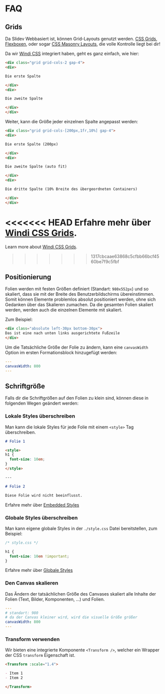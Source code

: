 # FAQ

## Grids

Da Slidev Webbasiert ist, können Grid-Layouts genutzt werden. [CSS Grids](https://css-tricks.com/snippets/css/complete-guide-grid/), [Flexboxen](https://css-tricks.com/snippets/css/a-guide-to-flexbox/), oder sogar [CSS Masonry Layouts](https://css-tricks.com/native-css-masonry-layout-in-css-grid/), die volle Kontrolle liegt bei dir!

Da wir [Windi CSS](https://windicss.org/) integriert haben, geht es ganz einfach, wie hier:

```html
<div class="grid grid-cols-2 gap-4">
<div>

Die erste Spalte

</div>
<div>

Die zweite Spalte

</div>
</div>
```

Weiter, kann die Größe jeder einzelnen Spalte angepasst werden:

```html
<div class="grid grid-cols-[200px,1fr,10%] gap-4">
<div>

Die erste Spalte (200px)

</div>
<div>

Die zweite Spalte (auto fit)

</div>
<div>

Die dritte Spalte (10% Breite des übergeordneten Containers)

</div>
</div>
```

<<<<<<< HEAD
Erfahre mehr über [Windi CSS Grids](https://windicss.org/utilities/grid.html).
=======
Learn more about [Windi CSS Grids](https://windicss.org/utilities/layout/grid.html).
>>>>>>> 1317cbcaae63868c5cfbb66bcf4560be7f9c5fbf

## Positionierung

Folien werden mit festen Größen definiert (Standart: `980x552px`) und so skaliert, dass sie mit der Breite des Benutzerbildschirms übereinstimmen. Somit können Elemente problemlos absolut positioniert werden, ohne sich Gedanken über das Skalieren zumachen. Da die gesamten Folien skaliert werden, werden auch die einzelnen Elemente mit skaliert.

Zum Beispiel:

```html
<div class="absolute left-30px bottom-30px">
Das ist eine nach unten links ausgerichtete Fußzeile
</div>
```

Um die Tatsächliche Größe der Folie zu ändern, kann eine `canvasWidth` Option im ersten Formationsblock hinzugefügt werden:

```yaml
---
canvasWidth: 800
---
```

## Schriftgröße

Falls dir die Schriftgrößen auf den Folien zu klein sind, können diese in folgenden Wegen geändert werden:

### Lokale Styles überschreiben

Man kann die lokale Styles für jede Folie mit einem `<style>` Tag überschreiben.

```md
# Folie 1

<style>
h1 {
  font-size: 10em;
}
</style>

---

# Folie 2

Diese Folie wird nicht beeinflusst.
```

Erfahre mehr über [Embedded Styles](/guide/syntax.html#embedded-styles)

### Globale Styles überschreiben

Man kann eigene globale Styles in der `./style.css` Datei bereitstellen, zum Beispiel:

```css
/* style.css */ 

h1 {
  font-size: 10em !important;
}
```

Erfahre mehr über [Globale Styles](/custom/directory-structure.html#style)

### Den Canvas skalieren

Das Ändern der tatsächlichen Größe des Canvases skaliert alle Inhalte der Folien (Text, Bilder, Komponenten, ...) und Folien.

```yaml
---
# standart: 980
# da der Canvas kleiner wird, wird die visuelle Größe größer 
canvasWidth: 800
---
```

### Transform verwenden

Wir bieten eine integrierte Komponente `<Transform />`, welcher ein Wrapper der CSS `transform` Eigenschaft ist.

```md
<Transform :scale="1.4">

- Item 1
- Item 2

</Transform>
```
